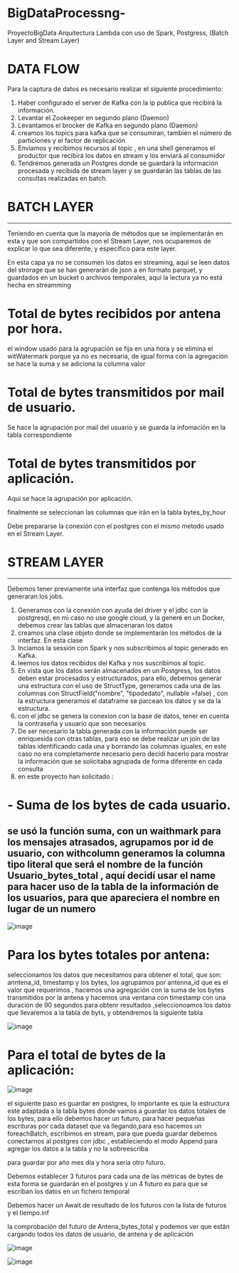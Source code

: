 # BigDataProcessng-
ProyectoBigData Arquitectura Lambda con uso de Spark, Postgress, (Batch Layer and Stream Layer)
# DATA FLOW
Para  la captura de datos es necesario realizar el siguiente procedimiento:
1. Haber configurado el server de Kafka con la ip publica que recibirá la información.
2. Levantar el Zookeeper en segundo plano (Daemon)
3. Levantamos el brocker de Kafka en segundo plano (Daemon)
4. creamos los topics para kafka que se consumiran, también el número de particiones y el factor de replicación
5. Enviamos y recibimos recursos al topic , en una shell generamos el productor que recibirá los datos en stream y los enviará al consumidor
6. Tendrémos generada un Postgres donde se guardará la información procesada y recibida de stream layer y se guardarán las tablas de las consultas realizadas en  batch.

# BATCH LAYER
--------------
Teniendo en cuenta que la mayoría de métodos que se implementarán en esta y que son compartidos con el Stream Layer, nos ocuparemos de explicar lo que sea diferente, y específico para este layer.

En esta capa ya no se consumen los datos en streaming, aquí se leen datos  del strorage que se han generarán de json a en formato parquet, y guardados en un bucket o archivos temporales, aquí la lectura ya no está hecha en streamming

# Total de bytes recibidos por antena por hora.
el window usado para la agrupación se fija en una hora y se elimina el witWatermark porque ya no es necesaria, de igual forma con la agregación se hace la suma y se adiciona la columna valor 

# Total de bytes transmitidos por mail de usuario.
Se hace la agrupación por mail del usuario y se guarda la infomación en la tabla correspondiente 

# Total de bytes transmitidos por aplicación.
Aquí se hace la agrupación por aplicación.

finalmente se seleccionan las columnas que irán en la tabla bytes_by_hour

Debe prepararse la conexión con el postgres con el mismo metodo usado en el Stream Layer.




# STREAM LAYER 
 --------------
 Debemos tener previamente una interfaz que contenga los métodos que generaran los jobs.
 1. Generamos con la conexión con ayuda del driver y el jdbc con la postgresql, en mi caso no use google cloud, y la generé en  un Docker, debemos crear las tablas que almacenaran los datos 
 2. creamos una clase objeto donde se implementarán los métodos de la interfaz. En esta clase 
 3. Inciamos la sessión con Spark y nos subscribimos al topic generado en Kafka.
 4. leemos los datos recibidos del Kafka y nos suscribimos al topic.
 5. En vista que los datos serán almacenados en un Postgress, los datos deben estar procesados y estructurados, para ello, debemos generar una estructura con el uso de StructType, generamos cada una de las columnas con StructField("nombre", "tipodedato", nullable =false) , con la estructura generamos el dataframe se parcean los datos y se da la estructura.
 6. con el jdbc se genera la conexion con  la base de datos, tener en cuenta la contraseña y usuario que son necesarios
 7. De ser necesario la tabla generada con la información puede ser enriquesida con otras tablas, para eso se debe realizar un join de las tablas identificando cada una y borrando las columnas iguales, en este caso no era completamente necesario pero decidí hacerlo para mostrar la información que se solicitaba agrupada de forma diferente en cada consulta 
 8. en este proyecto han solicitado :
#  - Suma de los bytes de cada usuario.

se usó  la función suma, con un waithmark para los mensajes atrasados, agrupamos por id de usuario, con withcolumn generamos la columna tipo literal que será el nombre de la función Usuario_bytes_total , aquí decidí usar el name para hacer uso de la tabla de la información de los usuarios, para que apareciera el nombre en lugar de un numero 
  - 
![image](https://user-images.githubusercontent.com/86910759/155903230-3eb444e1-bda2-4c78-b327-6a8db5bd9345.png)

 
# Para los bytes totales por antena:
seleccionamos los datos que necesitamos para obtener el total, que son: anntena_id, timestamp y los bytes, los agrupamos por antenna_id que es el valor que requerimos , hacemos una agregación con la suma de los bytes transmitidos por la antena y  hacemos una ventana con timestamp con una duración de 90 segundos para obtenr resultados ,seleccionoamos los datos que llevaremos a la tabla de byts, y obtendremos la siguiente tabla
 
 ![image](https://user-images.githubusercontent.com/86910759/155903221-ee2190e4-a3d0-4d17-858b-3789e4544744.png)
 
# Para el total de bytes de la aplicación:

![image](https://user-images.githubusercontent.com/86910759/155903265-122c7338-da95-4e7d-a157-39e7d4364960.png)

 
el siguiente paso es guardar en postgres, lo importante es que la estructura esté adaptada a la tabla bytes donde vamos a guardar los datos totales de los bytes, para ello debemos hacer un futuro, para hacer pequeñas escrituras por cada dataset que va llegando,para eso hacemos un foreachBatch, escribimos en stream, para que pueda guardar debemos conectarnos al postgres con jdbc , estableciendo el modo Append para  agregar los datos a la tabla  y no la sobreescriba 


para guardar por año mes día y hora sería otro futuro.  

Debemos establecer 3 futuros para cada una de las métricas de bytes de esta forma se guardarán en el postgres y un 4 futuro es para que se escriban los datos en un fichero temporal

Debemos hacer un Await de resultado de los futuros con la lista de futuros y el tiempo.inf

la comprobación del futuro de Antena_bytes_total y podemos ver que están cargando todos los datos de usuario, de antena y de aplicación

![image](https://user-images.githubusercontent.com/86910759/155903296-d8593d36-310e-4215-af6d-e667198d82af.png)

![image](https://user-images.githubusercontent.com/86910759/155903305-e48b3bc3-1c6f-4edf-acdb-e4dddeea058c.png)


 


